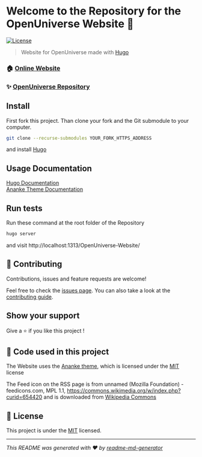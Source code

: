 # Welcome to the Repository for the OpenUniverse Website 👋

[![License](https://img.shields.io/github/license/Independent-Eye2446/OpenUniverse-Website)](https://github.com/Independent-Eye2446/OpenUniverse-Website/blob/main/LICENSE)

> Website for OpenUniverse made with [Hugo](https://gohugo.io/)

### 🏠 [Online Website](https://independent-eye2446.github.io/OpenUniverse-Website/)

### ✨ [OpenUniverse Repository](https://github.com/Independent-Eye2446/OpenUniverse)

## Install

First fork this project.
Than clone your fork and the Git submodule to your computer.

```sh
git clone --recurse-submodules YOUR_FORK_HTTPS_ADDRESS
```

and install [Hugo](https://gohugo.io/)

## Usage Documentation

[Hugo Documentation](https://gohugo.io/documentation/)  
[Ananke Theme Documentation](https://github.com/theNewDynamic/gohugo-theme-ananke)

## Run tests

Run these command at the root folder of the Repository

```sh
hugo server
```

and visit http://localhost:1313/OpenUniverse-Website/

## 🤝 Contributing

Contributions, issues and feature requests are welcome!

Feel free to check the [issues page](https://github.com/Independent-Eye2446/OpenUniverse-Website/issues). You can also take a look at the [contributing guide]().

## Show your support

Give a ⭐️ if you like this project !

## 📄 Code used in this project

The Website uses the [Ananke theme](https://github.com/theNewDynamic/gohugo-theme-ananke), which is licensed under the [MIT](https://github.com/theNewDynamic/gohugo-theme-ananke/blob/master/LICENSE.md) license

The Feed icon on the RSS page is from unnamed (Mozilla Foundation) - feedicons.com, MPL 1.1, https://commons.wikimedia.org/w/index.php?curid=654420
and is downloaded from [Wikipedia Commons](https://commons.wikimedia.org/wiki/File:Feed-icon.svg)

## 📝 License

This project is under the [MIT](ttps://github.com/Independent-Eye2446/OpenUniverse-Website/blob/main/LICENSE) licensed.

---

_This README was generated with ❤️ by [readme-md-generator](https://github.com/kefranabg/readme-md-generator)_
